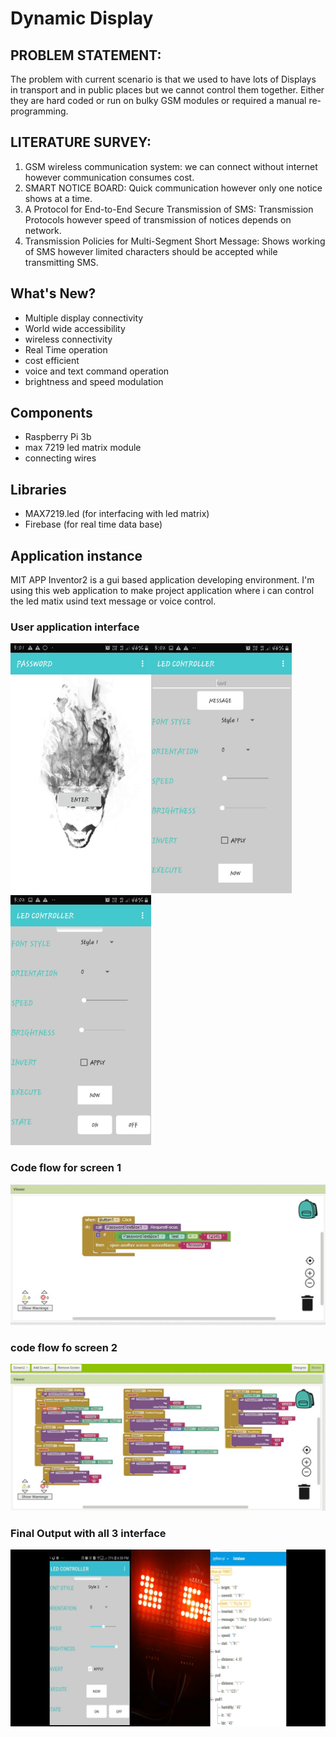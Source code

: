 # Dynamic Display
## PROBLEM STATEMENT:
The problem with current scenario is that we used to have lots of Displays in transport and in public places but we cannot control    them together. Either they are hard coded or run on bulky GSM modules or required a manual re-programming.

## LITERATURE SURVEY:
  1. GSM wireless communication system: we can connect without internet however communication consumes cost.
  2. SMART NOTICE BOARD: Quick communication however only one notice shows at a time.
  3. A Protocol for End-to-End Secure Transmission of SMS: Transmission Protocols however speed of transmission of notices depends on network.
  4. Transmission Policies for Multi-Segment Short Message: Shows working of SMS however limited characters should be accepted while transmitting SMS.
  
## What's New?
  - Multiple display connectivity
  - World wide accessibility
  - wireless connectivity
  - Real Time operation
  - cost efficient
  - voice and text command operation
  - brightness and speed modulation
 
## Components
  - Raspberry Pi 3b
  - max 7219 led matrix module
  - connecting wires

## Libraries
  - MAX7219.led (for interfacing with led matrix)
  - Firebase (for real time data base)

## Application instance
MIT APP Inventor2 is a gui based application developing environment. I'm using this web application to make project application where i can control the led matix usind text message or voice control.
  
### User application interface

<img src="https://github.com/udaysolanki4/Dynamic-Display/blob/master/login.jpeg" height="400" align="left" /> 
<img src="https://github.com/udaysolanki4/Dynamic-Display/blob/master/dashboard1.jpeg" height="400" align="centre" />
<img src="https://github.com/udaysolanki4/Dynamic-Display/blob/master/dashboard2.jpeg" height="400"  />

### Code flow for screen 1

<img src="https://github.com/udaysolanki4/Dynamic-Display/blob/master/Capture1.JPG" /> 

### code flow fo screen 2

<img src="https://github.com/udaysolanki4/Dynamic-Display/blob/master/Capture2.JPG" /> 

### Final Output with all 3 interface
<img src="https://github.com/udaysolanki4/Dynamic-Display/blob/master/img%202.png" /> 
